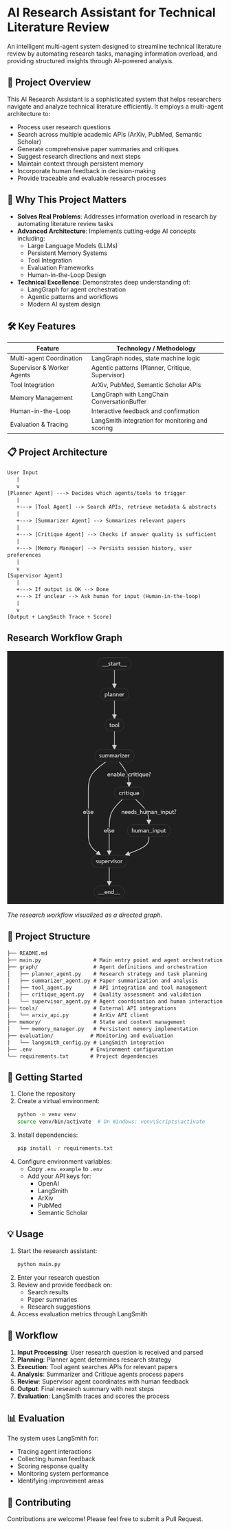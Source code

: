 # AI Research Assistant for Technical Literature Review

An intelligent multi-agent system designed to streamline technical literature review by automating research tasks, managing information overload, and providing structured insights through AI-powered analysis.

## 🎯 Project Overview

This AI Research Assistant is a sophisticated system that helps researchers navigate and analyze technical literature efficiently. It employs a multi-agent architecture to:
- Process user research questions
- Search across multiple academic APIs (ArXiv, PubMed, Semantic Scholar)
- Generate comprehensive paper summaries and critiques
- Suggest research directions and next steps
- Maintain context through persistent memory
- Incorporate human feedback in decision-making
- Provide traceable and evaluable research processes

## 🧠 Why This Project Matters

- **Solves Real Problems**: Addresses information overload in research by automating literature review tasks
- **Advanced Architecture**: Implements cutting-edge AI concepts including:
  - Large Language Models (LLMs)
  - Persistent Memory Systems
  - Tool Integration
  - Evaluation Frameworks
  - Human-in-the-Loop Design
- **Technical Excellence**: Demonstrates deep understanding of:
  - LangGraph for agent orchestration
  - Agentic patterns and workflows
  - Modern AI system design

## 🛠️ Key Features

| Feature | Technology / Methodology |
|---------|-------------------------|
| Multi-agent Coordination | LangGraph nodes, state machine logic |
| Supervisor & Worker Agents | Agentic patterns (Planner, Critique, Supervisor) |
| Tool Integration | ArXiv, PubMed, Semantic Scholar APIs |
| Memory Management | LangGraph with LangChain ConversationBuffer |
| Human-in-the-Loop | Interactive feedback and confirmation |
| Evaluation & Tracing | LangSmith integration for monitoring and scoring |

## 📋 Project Architecture

```
User Input
   |
   v
[Planner Agent] ---> Decides which agents/tools to trigger
   |
   +---> [Tool Agent] --> Search APIs, retrieve metadata & abstracts
   |
   +---> [Summarizer Agent] --> Summarizes relevant papers
   |
   +---> [Critique Agent] --> Checks if answer quality is sufficient
   |
   +---> [Memory Manager] --> Persists session history, user preferences
   |
   v
[Supervisor Agent]
   |
   +---> If output is OK --> Done
   +---> If unclear --> Ask human for input (Human-in-the-loop)
   |
   v
[Output + LangSmith Trace + Score]
```
## Research Workflow Graph

![Research Workflow Graph](graph_viz.png)

*The research workflow visualized as a directed graph.*


## 📁 Project Structure

```
├── README.md
├── main.py                 # Main entry point and agent orchestration
├── graph/                  # Agent definitions and orchestration
│   ├── planner_agent.py    # Research strategy and task planning
│   ├── summarizer_agent.py # Paper summarization and analysis
│   ├── tool_agent.py       # API integration and tool management
│   ├── critique_agent.py   # Quality assessment and validation
│   └── supervisor_agent.py # Agent coordination and human interaction
├── tools/                  # External API integrations
│   └── arxiv_api.py        # ArXiv API client
├── memory/                 # State and context management
│   └── memory_manager.py   # Persistent memory implementation
├── evaluation/            # Monitoring and evaluation
│   └── langsmith_config.py # LangSmith integration
├── .env                   # Environment configuration
└── requirements.txt       # Project dependencies
```

## 🚀 Getting Started

1. Clone the repository
2. Create a virtual environment:
   ```bash
   python -m venv venv
   source venv/bin/activate  # On Windows: venv\Scripts\activate
   ```
3. Install dependencies:
   ```bash
   pip install -r requirements.txt
   ```
4. Configure environment variables:
   - Copy `.env.example` to `.env`
   - Add your API keys for:
     - OpenAI
     - LangSmith
     - ArXiv
     - PubMed
     - Semantic Scholar

## 💡 Usage

1. Start the research assistant:
   ```bash
   python main.py
   ```
2. Enter your research question
3. Review and provide feedback on:
   - Search results
   - Paper summaries
   - Research suggestions
4. Access evaluation metrics through LangSmith

## 🔄 Workflow

1. **Input Processing**: User research question is received and parsed
2. **Planning**: Planner agent determines research strategy
3. **Execution**: Tool agent searches APIs for relevant papers
4. **Analysis**: Summarizer and Critique agents process papers
5. **Review**: Supervisor agent coordinates with human feedback
6. **Output**: Final research summary with next steps
7. **Evaluation**: LangSmith traces and scores the process




## 📊 Evaluation

The system uses LangSmith for:
- Tracing agent interactions
- Collecting human feedback
- Scoring response quality
- Monitoring system performance
- Identifying improvement areas

## 🤝 Contributing

Contributions are welcome! Please feel free to submit a Pull Request.

